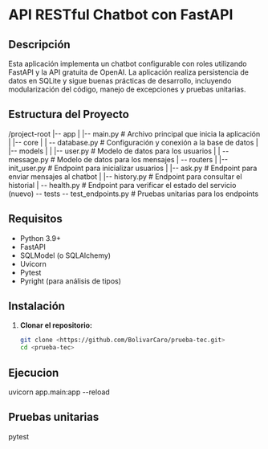 # API RESTful Chatbot con FastAPI

## Descripción
Esta aplicación implementa un chatbot configurable con roles utilizando FastAPI y la API gratuita de OpenAI. La aplicación realiza persistencia de datos en SQLite y sigue buenas prácticas de desarrollo, incluyendo modularización del código, manejo de excepciones y pruebas unitarias.

## Estructura del Proyecto

/project-root |-- app | |-- main.py # Archivo principal que inicia la aplicación | |-- core | | -- database.py # Configuración y conexión a la base de datos | |-- models | | |-- user.py # Modelo de datos para los usuarios | | -- message.py # Modelo de datos para los mensajes | -- routers | |-- init_user.py # Endpoint para inicializar usuarios | |-- ask.py # Endpoint para enviar mensajes al chatbot | |-- history.py # Endpoint para consultar el historial | -- health.py # Endpoint para verificar el estado del servicio (nuevo) -- tests -- test_endpoints.py # Pruebas unitarias para los endpoints

## Requisitos
- Python 3.9+
- FastAPI
- SQLModel (o SQLAlchemy)
- Uvicorn
- Pytest
- Pyright (para análisis de tipos)

## Instalación

1. **Clonar el repositorio:**
   ```bash
   git clone <https://github.com/BolivarCaro/prueba-tec.git>
   cd <prueba-tec>


## Ejecucion
uvicorn app.main:app --reload

## Pruebas unitarias
pytest
